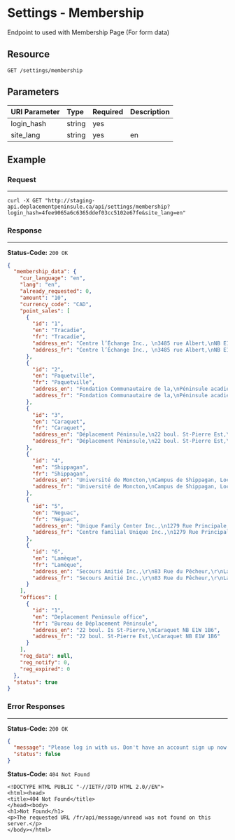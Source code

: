 # Settings - Membership

Endpoint to used with Membership Page (For form data)

## Resource

```
GET /settings/membership
```

## Parameters


| URI Parameter | Type   | Required | Description     |
|:--------------|:-------|:---------|:----------------|
| login_hash    | string | yes      | <user hash key> |
| site_lang     | string | yes      | en              |

## Example

### Request
***

```curl
curl -X GET "http://staging-api.deplacementpeninsule.ca/api/settings/membership?login_hash=4fee9065a6c6365ddef03cc5102e67fe&site_lang=en"
```

### Response
***

**Status-Code:** ```200 OK```

```json
{
  "membership_data": {
    "cur_language": "en",
    "lang": "en",
    "already_requested": 0,
    "amount": "10",
    "currency_code": "CAD",
    "point_sales": [
      {
        "id": "1",
        "en": "Tracadie",
        "fr": "Tracadie",
        "address_en": "Centre l’Échange Inc., \n3485 rue Albert,\nNB E1X 1C9,\n506-393-7460",
        "address_fr": "Centre l’Échange Inc., \n3485 rue Albert,\nNB E1X 1C9,\n506-393-7460"
      },
      {
        "id": "2",
        "en": "Paquetville",
        "fr": "Paquetville",
        "address_en": "Fondation Communautaire de la,\nPéninsule acadienne,\n095-2 rue du Parc,\nNB E8R 1J1,\n506-764-3364,",
        "address_fr": "Fondation Communautaire de la,\nPéninsule acadienne,\n095-2 rue du Parc,\nNB E8R 1J1,\n506-764-3364,"
      },
      {
        "id": "3",
        "en": "Caraquet",
        "fr": "Caraquet",
        "address_en": "Déplacement Péninsule,\n22 boul. St-Pierre Est,\nsous-sol bureau B106,\nNB E1W 1B6,\n506-727-2012",
        "address_fr": "Déplacement Péninsule,\n22 boul. St-Pierre Est,\nsous-sol bureau B106,\nNB E1W 1B6,\n506-727-2012"
      },
      {
        "id": "4",
        "en": "Shippagan",
        "fr": "Shippagan",
        "address_en": "Université de Moncton,\nCampus de Shippagan, Local 121,\n218 Boulevard J.-D.-Gauthier,\nShippagan, NB E8S 1P6,\n506-336-3400 poste 3453",
        "address_fr": "Université de Moncton,\nCampus de Shippagan, Local 121,\n218 Boulevard J.-D.-Gauthier,\nShippagan, NB E8S 1P6,\n506-336-3400 poste 3453"
      },
      {
        "id": "5",
        "en": "Neguac",
        "fr": "Néguac",
        "address_en": "Unique Family Center Inc.,\n1279 Rue Principale,\nNéguac NB E9G 1T4,\n506-779-1900",
        "address_fr": "Centre familial Unique Inc.,\n1279 Rue Principale,\nNéguac, NB, E9G 1T4, \n506-779-1900"
      },
      {
        "id": "6",
        "en": "Lamèque",
        "fr": "Lamèque",
        "address_en": "Secours Amitié Inc.,\r\n83 Rue du Pêcheur,\r\nLamèque, NB, \r\nE8T 1J3,\r\n506-344-5791",
        "address_fr": "Secours Amitié Inc.,\r\n83 Rue du Pêcheur,\r\nLamèque, NB,\r\nE8T 1J3,\r\n506-344-5791"
      }
    ],
    "offices": [
      {
        "id": "1",
        "en": "Deplacement Peninsule office",
        "fr": "Bureau de Déplacement Péninsule",
        "address_en": "22 boul. Is St-Pierre,\nCaraquet NB E1W 1B6",
        "address_fr": "22 boul. St-Pierre Est,\nCaraquet NB E1W 1B6"
      }
    ],
    "reg_data": null,
    "reg_notify": 0,
    "reg_expired": 0
  },
  "status": true
}
```


### Error Responses
***
<!--No Login Hash-->
**Status-Code:** ```200 OK```


```json
{
  "message": "Please log in with us. Don't have an account sign up now!",
  "status": false
}
```

<!--No Site Language-->
**Status-Code:** ```404 Not Found```


```
<!DOCTYPE HTML PUBLIC "-//IETF//DTD HTML 2.0//EN">
<html><head>
<title>404 Not Found</title>
</head><body>
<h1>Not Found</h1>
<p>The requested URL /fr/api/message/unread was not found on this server.</p>
</body></html>
```
